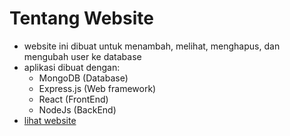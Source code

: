 # Tentang Website
- website ini dibuat untuk menambah, melihat, menghapus, dan mengubah user ke database
- aplikasi dibuat dengan:
  - MongoDB (Database)
  - Express.js (Web framework)
  - React (FrontEnd)
  - NodeJs (BackEnd)
- <a href="https://crud-mern-project-client.vercel.app/">lihat website</a>
